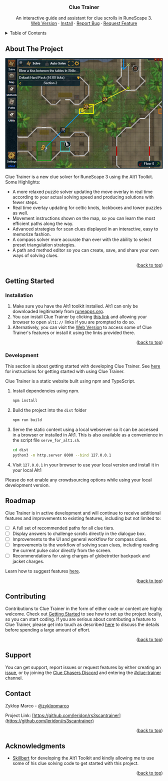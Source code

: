 <!-- Improved compatibility of back to top link: See: https://github.com/othneildrew/Best-README-Template/pull/73 -->
<a name="readme-top"></a>
<!--
*** Thanks for checking out the Best-README-Template. If you have a suggestion
*** that would make this better, please fork the repo and create a pull request
*** or simply open an issue with the tag "enhancement".
*** Don't forget to give the project a star!
*** Thanks again! Now go create something AMAZING! :D
-->

<!-- PROJECT SHIELDS -->
<!--
*** I'm using markdown "reference style" links for readability.
*** Reference links are enclosed in brackets [ ] instead of parentheses ( ).
*** See the bottom of this document for the declaration of the reference variables
*** for contributors-url, forks-url, etc. This is an optional, concise syntax you may use.
*** https://www.markdownguide.org/basic-syntax/#reference-style-links
-->
<!--[![Contributors][contributors-shield]][contributors-url]
[![Forks][forks-shield]][forks-url]
[![Stargazers][stars-shield]][stars-url]
[![Issues][issues-shield]][issues-url]
[![MIT License][license-shield]][license-url]
[![LinkedIn][linkedin-shield]][linkedin-url]
-->


<!-- PROJECT LOGO -->
<br />
<div align="center">
  <!--<a href="https://github.com/leridon/rs3scantrainer">
    <img src="images/logo.png" alt="Logo" width="80" height="80">
  </a>-->

<h3 align="center">Clue Trainer</h3>

  <p align="center">
    An interactive guide and assistant for clue scrolls in RuneScape 3.
   <!-- <br />
    <a href="https://github.com/leridon/rs3scantrainer"><strong>Explore the docs »</strong></a>
    <br />-->
    <br />
    <a href="https://leridon.github.io/rs3scantrainer/">Web Version</a>
    ·
    <a href="alt1://addapp/https://leridon.github.io/rs3scantrainer/appconfig.json">Install</a>
    ·
    <a href="#support">Report Bug</a>
    ·
    <a href="#support">Request Feature</a>
  </p>
</div>



<!-- TABLE OF CONTENTS -->
<details>
  <summary>Table of Contents</summary>
  <ol>
    <li>
      <a href="#about-the-project">About The Project</a>
    </li>
    <li><a href="#getting-started">Getting Started</a></li>
    <li><a href="#roadmap">Roadmap</a></li>
    <li><a href="#contributing">Contributing</a></li>
    <li><a href="#support">Support</a></li>
    <li><a href="#contact">Contact</a></li>
    <li><a href="#acknowledgments">Acknowledgments</a></li>
  </ol>
</details>



<!-- ABOUT THE PROJECT -->
## About The Project

[![Product Name Screen Shot][product-screenshot]](https://example.com)

Clue Trainer is a new clue solver for RuneScape 3 using the Alt1 Toolkit. 
Some Highlights:
- A more relaxed puzzle solver updating the move overlay in real time according to your actual solving speed and producing solutions with fewer steps.
- Real time overlay updating for celtic knots, lockboxes and tower puzzles as well.
- Movement instructions shown on the map, so you can learn the most efficient paths along the way.
- Advanced strategies for scan clues displayed in an interactive, easy to memorize fashion.
- A compass solver more accurate than ever with the ability to select preset triangulation strategies.
- A path and method editor so you can create, save, and share your own ways of solving clues.

<p align="right">(<a href="#readme-top">back to top</a>)</p>


<!-- GETTING STARTED -->
## Getting Started

### Installation

1. Make sure you have the Alt1 toolkit installed. Alt1 can only be downloaded legitimately from [runeapps.org](https://runeapps.org/).
2. You can install Clue Trainer by clicking [this link](alt1://addapp/https://leridon.github.io/rs3scantrainer/appconfig.json) and allowing your browser to open `alt1://` links if you are prompted to do so.
3. Alternatively, you can visit the [Web Version](https://leridon.github.io/rs3scantrainer/) to access some of Clue Trainer's features or install it using the links provided there.

<p align="right">(<a href="#readme-top">back to top</a>)</p>

### Development

This section is about getting started with developing Clue Trainer. See [here](#getting-started) for instructions for getting started with using Clue Trainer.

Clue Trainer is a static website built using npm and TypeScript. 

1. Install dependencies using npm.
   ```sh
   npm install
   ```
2. Build the project into the `dist` folder
   ```sh
   npm run build
   ```
3. Serve the static content using a local webserver so it can be accessed in a browser or installed in Alt1. This is also available as a convenience in the script file `serve_for_alt1.sh`.
   ````sh
   cd dist
   python3 -m http.server 8000 --bind 127.0.0.1
   ````
4. Visit `127.0.0.1` in your browser to use your local version and install it in your local Alt1 

Please do not enable any crowdsourcing options while using your local development version.

<!-- USAGE EXAMPLES -->


<!-- ROADMAP -->

## Roadmap

Clue Trainer is in active development and will continue to receive additional features and improvements to existing features, including but not limited to:

- [ ] A full set of recommended paths for all clue tiers.
- [ ] Display answers to challenge scrolls directly in the dialogue box.
- [ ] Improvements to the UI and general workflow for compass clues.
- [ ] Improvements to the workflow of solving scan clues, including reading the current pulse color directly from the screen.
- [ ] Recommendations for using charges of globetrotter backpack and jacket charges.

Learn how to suggest features [here](#support).

<p align="right">(<a href="#readme-top">back to top</a>)</p>



<!-- CONTRIBUTING -->
## Contributing

Contributions to Clue Trainer in the form of either code or content are highly welcome. Check out [Getting Started](#getting-started) to see how to set up the project locally, so you can start coding.
If you are serious about contributing a feature to Clue Trainer, please get into touch as described [here](#support) to discuss the details before spending a large amount of effort.

<p align="right">(<a href="#readme-top">back to top</a>)</p>


## Support

You can get support, report issues or request features by either creating an [issue][issues-url], or by joining the [Clue Chasers Discord](https://discord.gg/cluechasers) and entering the [#clue-trainer](https://discord.com/channels/332595657363685377/1103737270114209825) channel.

<!--
<!-- LICENSE --
## License

Distributed under the MIT License. See `LICENSE.txt` for more information.

<p align="right">(<a href="#readme-top">back to top</a>)</p>
-->


<!-- CONTACT -->
## Contact

Zyklop Marco - [@zyklopmarco](https://twitter.com/zyklopmarco)

Project Link: [https://github.com/leridon/rs3scantrainer](https://github.com/leridon/rs3scantrainer)

<p align="right">(<a href="#readme-top">back to top</a>)</p>

<!-- ACKNOWLEDGMENTS -->
## Acknowledgments

* [Skillbert](https://runeapps.org/) for developing the Alt1 Toolkit and kindly allowing me to use some of his clue solving code to get started with this project.

<p align="right">(<a href="#readme-top">back to top</a>)</p>


<!-- MARKDOWN LINKS & IMAGES -->
<!-- https://www.markdownguide.org/basic-syntax/#reference-style-links -->
[contributors-shield]: https://img.shields.io/github/contributors/leridon/rs3scantrainer.svg?style=for-the-badge
[contributors-url]: https://github.com/leridon/rs3scantrainer/graphs/contributors
[forks-shield]: https://img.shields.io/github/forks/leridon/rs3scantrainer.svg?style=for-the-badge
[forks-url]: https://github.com/leridon/rs3scantrainer/network/members
[stars-shield]: https://img.shields.io/github/stars/leridon/rs3scantrainer.svg?style=for-the-badge
[stars-url]: https://github.com/leridon/rs3scantrainer/stargazers
[issues-shield]: https://img.shields.io/github/issues/leridon/rs3scantrainer.svg?style=for-the-badge
[issues-url]: https://github.com/leridon/rs3scantrainer/issues
[license-shield]: https://img.shields.io/github/license/leridon/rs3scantrainer.svg?style=for-the-badge
[license-url]: https://github.com/leridon/rs3scantrainer/blob/master/LICENSE.txt
[linkedin-shield]: https://img.shields.io/badge/-LinkedIn-black.svg?style=for-the-badge&logo=linkedin&colorB=555
[linkedin-url]: https://linkedin.com/in/linkedin_username
[product-screenshot]: .github/readmeassets/intro_screenshot.png
[Next.js]: https://img.shields.io/badge/next.js-000000?style=for-the-badge&logo=nextdotjs&logoColor=white
[Next-url]: https://nextjs.org/
[React.js]: https://img.shields.io/badge/React-20232A?style=for-the-badge&logo=react&logoColor=61DAFB
[React-url]: https://reactjs.org/
[Vue.js]: https://img.shields.io/badge/Vue.js-35495E?style=for-the-badge&logo=vuedotjs&logoColor=4FC08D
[Vue-url]: https://vuejs.org/
[Angular.io]: https://img.shields.io/badge/Angular-DD0031?style=for-the-badge&logo=angular&logoColor=white
[Angular-url]: https://angular.io/
[Svelte.dev]: https://img.shields.io/badge/Svelte-4A4A55?style=for-the-badge&logo=svelte&logoColor=FF3E00
[Svelte-url]: https://svelte.dev/
[Laravel.com]: https://img.shields.io/badge/Laravel-FF2D20?style=for-the-badge&logo=laravel&logoColor=white
[Laravel-url]: https://laravel.com
[Bootstrap.com]: https://img.shields.io/badge/Bootstrap-563D7C?style=for-the-badge&logo=bootstrap&logoColor=white
[Bootstrap-url]: https://getbootstrap.com
[JQuery.com]: https://img.shields.io/badge/jQuery-0769AD?style=for-the-badge&logo=jquery&logoColor=white
[JQuery-url]: https://jquery.com 
